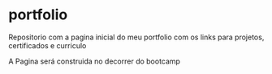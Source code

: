 # portfolio
Repositorio com a pagina inicial do meu portfolio com os links para projetos, certificados e curriculo

A Pagina será construida no decorrer do bootcamp
